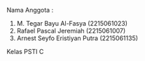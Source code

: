Nama Anggota :
1. M. Tegar Bayu Al-Fasya (2215061023)
2. Rafael Pascal Jeremiah (2215061007)
3. Arnest Seyfo Eristiyan Putra (2215061135)

Kelas PSTI C
